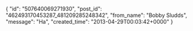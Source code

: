 {
   "id": "507640069271930",
   "post_id": "462493170453287_481209285248342",
   "from_name": "Bobby Sludds",
   "message": "Ha",
   "created_time": "2013-04-29T00:03:42+0000"
 }

